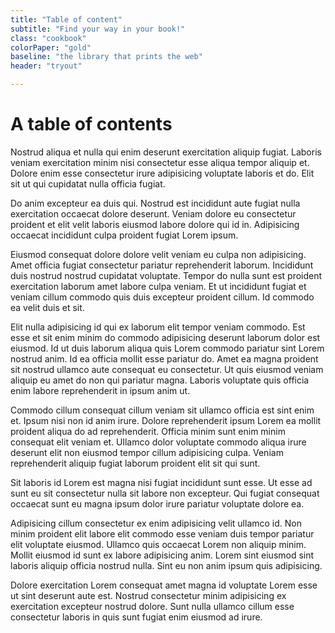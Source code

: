 ```yaml
---
title: "Table of content"
subtitle: "Find your way in your book!"
class: "cookbook"
colorPaper: "gold"
baseline: "the library that prints the web"
header: "tryout"

---
```





# A table of contents

Nostrud aliqua et nulla qui enim deserunt exercitation aliquip fugiat. Laboris veniam exercitation minim nisi consectetur esse aliqua tempor aliquip et. Dolore enim esse consectetur irure adipisicing voluptate laboris et do. Elit sit ut qui cupidatat nulla officia fugiat.

Do anim excepteur ea duis qui. Nostrud est incididunt aute fugiat nulla exercitation occaecat dolore deserunt. Veniam dolore eu consectetur proident et elit velit laboris eiusmod labore dolore qui id in. Adipisicing occaecat incididunt culpa proident fugiat Lorem ipsum.

Eiusmod consequat dolore dolore velit veniam eu culpa non adipisicing. Amet officia fugiat consectetur pariatur reprehenderit laborum. Incididunt duis nostrud nostrud cupidatat voluptate. Tempor do nulla sunt est proident exercitation laborum amet labore culpa veniam. Et ut incididunt fugiat et veniam cillum commodo quis duis excepteur proident cillum. Id commodo ea velit duis et sit.

Elit nulla adipisicing id qui ex laborum elit tempor veniam commodo. Est esse et sit enim minim do commodo adipisicing deserunt laborum dolor est eiusmod. Id ut duis laborum aliqua quis Lorem commodo pariatur sint Lorem nostrud anim. Id ea officia mollit esse pariatur do. Amet ea magna proident sit nostrud ullamco aute consequat eu consectetur. Ut quis eiusmod veniam aliquip eu amet do non qui pariatur magna. Laboris voluptate quis officia enim labore reprehenderit in ipsum anim ut.

Commodo cillum consequat cillum veniam sit ullamco officia est sint enim et. Ipsum nisi non id anim irure. Dolore reprehenderit ipsum Lorem ea mollit proident aliqua do ad reprehenderit. Officia minim sunt enim minim consequat elit veniam et. Ullamco dolor voluptate commodo aliqua irure deserunt elit non eiusmod tempor cillum adipisicing culpa. Veniam reprehenderit aliquip fugiat laborum proident elit sit qui sunt.

Sit laboris id Lorem est magna nisi fugiat incididunt sunt esse. Ut esse ad sunt eu sit consectetur nulla sit labore non excepteur. Qui fugiat consequat occaecat sunt eu magna ipsum dolor irure pariatur voluptate dolore ea.

Adipisicing cillum consectetur ex enim adipisicing velit ullamco id. Non minim proident elit labore elit commodo esse veniam duis tempor pariatur elit voluptate eiusmod. Ullamco quis occaecat Lorem non aliquip minim. Mollit eiusmod id sunt ex labore adipisicing anim. Lorem sint eiusmod sint laboris aliquip officia nostrud nulla. Sint eu non anim ipsum quis adipisicing.

Dolore exercitation Lorem consequat amet magna id voluptate Lorem esse ut sint deserunt aute est. Nostrud consectetur minim adipisicing ex exercitation excepteur nostrud dolore. Sunt nulla ullamco cillum esse consectetur laboris in quis sunt fugiat enim eiusmod ad irure.